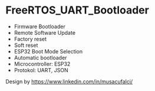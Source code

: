 # FreeRTOS_UART_Bootloader

- Firmware Bootloader
- Remote Software Update 
- Factory reset
- Soft reset
- ESP32 Boot Mode Selection
- Automatic bootloader
- Microcontroller: ESP32
- Protokol: UART, JSON

Design by https://www.linkedin.com/in/musacufalci/
